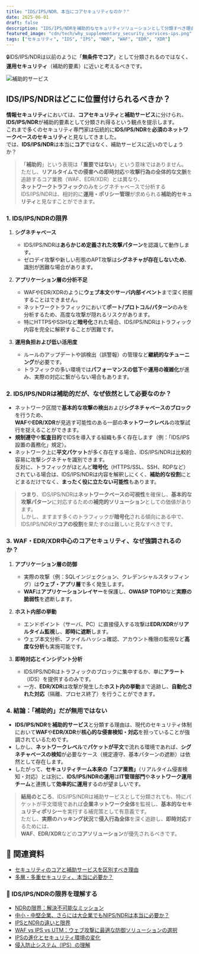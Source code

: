 ```yaml
---
title: "IDS/IPS/NDR、本当にコアセキュリティなのか？"
date: 2025-06-01
draft: false
description: "IDS/IPS/NDRを補助的なセキュリティソリューションとして分類すべき理由と、WAF・EDR・XDR中心のコアセキュリティ体制の重要性について考察します。"
featured_image: "cdn/tech/why_supplementary_security_services-ips.png"
tags: ["セキュリティ", "IDS", "IPS", "NDR", "WAF", "EDR", "XDR"]
---
```


🔒IDS/IPS/NDRは以前のように「**無条件でコア**」として分類されるのではなく、**運用セキュリティ**（補助的要素）に近いと考えるべきです。

![補助的サービス](https://blog.plura.io/cdn/tech/why_supplementary_security_services-ips.png)

## IDS/IPS/NDRはどこに位置付けられるべきか？

**情報セキュリティ**においては、**コアセキュリティ**と**補助サービス**に分けられ、**IDS/IPS/NDR**が補助的要素として分類され得るという観点を提示します。  
これまで多くのセキュリティ専門家は伝統的に**IDS/IPS/NDR**を**必須のネットワークベースのセキュリティ**と見なしてきました。  
では、**IDS/IPS/NDR**は本当に**コア**ではなく、補助サービスに近いのでしょうか？

> 「**補助的**」という表現は「**重要ではない**」という意味ではありません。  
> ただし、**リアルタイムでの侵害への即時対応**や**攻撃行為の全体的な文脈**を追跡するコア業務（WAF、EDR/XDR）とは異なり、  
> **ネットワークトラフィック**のみをシグネチャベースで分析するIDS/IPS/NDRは、相対的に**運用・ポリシー管理**が求められる**補助的セキュリティ**と見なすことができます。

### 1. IDS/IPS/NDRの限界

1) **シグネチャベース**  
   - IDS/IPS/NDRは**あらかじめ定義された攻撃パターン**を認識して動作します。  
   - ゼロデイ攻撃や新しい形態のAPT攻撃は**シグネチャが存在しないため**、識別が困難な場合があります。

2) **アプリケーション層の分析不足**  
   - WAFやEDR/XDRのように**ウェブ本文**や**サーバ内部イベント**まで深く把握することはできません。  
   - ネットワークトラフィックにおいて**ポート/プロトコル/パターン**のみを分析するため、高度な攻撃が隠れるリスクがあります。  
   - 特にHTTPSやSSHなど**暗号化**された場合、IDS/IPS/NDRはトラフィック内容を完全に解釈することが困難です。

3) **運用負担および低い活用度**  
   - ルールのアップデートや誤検出（誤警報）の管理など**継続的なチューニング**が必要です。  
   - トラフィックの多い環境では**パフォーマンスの低下**や**運用の複雑化**が進み、実際の対応に繋がらない場合もあります。

### 2. IDS/IPS/NDRは補助的だが、なぜ依然として必要なのか？

- ネットワーク区間で**基本的な攻撃の検出**および**シグネチャベースのブロック**を行うため、  
  **WAF**や**EDR/XDR**が見逃す可能性のある一部の**ネットワークレベル**の攻撃試行を捉えることができます。  
- **規制遵守**や**監査目的**でIDSを導入する組織も多く存在します（例：「IDS/IPS設置の義務化」規定）。  
- ネットワーク上に**平文パケット**が多く存在する場合、IDS/IPS/NDRは比較的容易に攻撃シグネチャを識別できます。  
  反対に、トラフィックがほとんど**暗号化**（HTTPS/SSL、SSH、RDPなど）されている場合は、IDS/IPS/NDRは内容を解釈しにくく、**補助的な役割**にとどまるだけでなく、**まったく役に立たない可能性**もあります。

> **つまり**、IDS/IPS/NDRは**ネットワークベースの可視性**を確保し、**基本的な攻撃パターン**に対応するための**補完的ソリューション**としての価値があります。  
> しかし、ますます多くのトラフィックが**暗号化**される傾向にある中で、IDS/IPS/NDRが**コアの役割**を果たすのは難しいと見なすべきです。

### 3. WAF・EDR/XDR中心のコアセキュリティ、なぜ強調されるのか？

1) **アプリケーション層の防御**  
   - 実際の攻撃（例：SQLインジェクション、クレデンシャルスタッフィング）は**ウェブ・アプリ層**で多く発生します。  
   - **WAF**は**アプリケーションレイヤー**を保護し、**OWASP TOP10**など**実際の脆弱性**を遮断します。

2) **ホスト内部の挙動**  
   - エンドポイント（サーバ、PC）に直接侵入する攻撃は**EDR/XDR**が**リアルタイム監視**し、**即時に遮断**します。  
   - ウェブ本文分析、ファイルハッシュ確認、アカウント権限の監視など**高度な分析**も実施可能です。

3) **即時対応とインシデント分析**  
   - IDS/IPS/NDRはトラフィックのブロックに集中するか、単に**アラート**（IDS）を提供するのみです。  
   - 一方、**EDR/XDR**は攻撃が発生した**ホスト内の挙動**まで追跡し、**自動化された対応**（隔離、プロセス終了）を行うことができます。

### 4. 結論：「補助的」だが無用ではない

- **IDS/IPS/NDR**を**補助的サービス**と分類する理由は、現代のセキュリティ体制において**WAF**や**EDR/XDR**が**核心的な侵害検知・対応**を担っていることが強調されているためです。  
- しかし、**ネットワークレベル**で**パケットが平文**で流れる環境であれば、**シグネチャベースの検知**が必要なケース（規定遵守、基本パターンの遮断）は依然として存在します。  
- したがって、**セキュリティチーム本来の「コア業務」**（リアルタイム侵害検知・対応）とは別に、**IDS/IPS/NDRの運用**は**IT管理部門**や**ネットワーク運用チーム**と連携して**効率的に運用**するのが望ましいです。

> **結局のところ**、IDS/IPS/NDRは補助サービスとして分類されても、特にパケットが平文環境であれば**企業ネットワーク全体**を監視し、**基本的なセキュリティポリシー**を実行する補完策として有意義です。  
> ただし、**実際のハッキング状況**で**侵入行為全体**を深く追跡し、**即時対応**するためには、  
> **WAF**、**EDR/XDR**などの**コアソリューション**が優先されるべきです。

## 📖 関連資料

- [セキュリティのコアと補助サービスを区別すべき理由](https://blog.plura.io/ja/column/core_security_vs_supplementary_security_services)
- [多層・多重セキュリティ、本当に必要か？](https://blog.plura.io/ja/column/overkill-multi-layer-security/)

### 📖 IDS/IPS/NDRの限界を理解する

* [NDRの限界：解決不可能なミッション](https://blog.plura.io/ja/column/limitations_of_ndr/)
* [中小・中堅企業、さらには大企業でもNIPS/NDRは本当に必要か？](https://blog.plura.io/ja/column/ips_ndr_needed/)
* [IPSとNDRの違いと限界](https://blog.plura.io/ja/column/ips_vs_ndr/)
* [WAF vs IPS vs UTM：ウェブ攻撃に最適な防御ソリューションの選択](https://blog.plura.io/ja/column/waf_ips_utm_comparison/)
* [IPSの進化とセキュリティ環境の変化](https://blog.plura.io/ja/column/ips_classification/)
* [侵入防止システム（IPS）の理解](https://blog.plura.io/ja/column/ips_understanding/)







